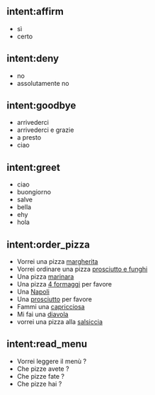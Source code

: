 ## intent:affirm
- sì
- certo

## intent:deny
- no
- assolutamente no

## intent:goodbye
- arrivederci
- arrivederci e grazie
- a presto
- ciao

## intent:greet
- ciao
- buongiorno
- salve
- bella
- ehy
- hola

## intent:order_pizza
- Vorrei una pizza [margherita](pizza_name)
- Vorrei ordinare una pizza [prosciutto e funghi](pizza_name)
- Una pizza [marinara](pizza_name)
- Una pizza [4 formaggi](pizza_name) per favore
- Una [Napoli](pizza_name)
- Una [prosciutto](pizza_name) per favore
- Fammi una [capricciosa](pizza_name)
- Mi fai una [diavola](pizza_name)
- vorrei una pizza alla [salsiccia](pizza_name)

## intent:read_menu
- Vorrei leggere il menù ?
- Che pizze avete ?
- Che pizze fate ?
- Che pizze hai ?

